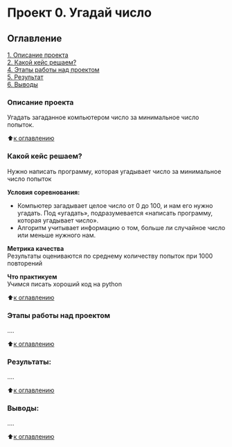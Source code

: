 # Проект 0. Угадай число

## Оглавление  
[1. Описание проекта](https://github.com/lysikovms/sf_data_science/tree/main/project_0/README.md#Описание-проекта)\
[2. Какой кейс решаем?](https://github.com/lysikovms/sf_data_science/tree/main/project_0/README.md#Какой-кейс-решаем)\
[4. Этапы работы над проектом](https://github.com/lysikovms/sf_data_science/tree/main/project_0/README.md#Этапы-работы-над-проектом)\
[5. Результат](https://github.com/lysikovms/sf_data_science/tree/main/project_0/README.md#Результат)\
[6. Выводы](https://github.com/lysikovms/sf_data_science/tree/main/project_0/README.md#Выводы)

### Описание проекта
Угадать загаданное компьютером число за минимальное число попыток.

:arrow_up:[к оглавлению](https://github.com/lysikovms/sf_data_science/tree/main/project_0/README.md#Оглавление)


### Какой кейс решаем?    
Нужно написать программу, которая угадывает число за минимальное число попыток

**Условия соревнования:**  
- Компьютер загадывает целое число от 0 до 100, и нам его нужно угадать. Под «угадать», подразумевается «написать программу, которая угадывает число».
- Алгоритм учитывает информацию о том, больше ли случайное число или меньше нужного нам.

**Метрика качества**     
Результаты оцениваются по среднему количеству попыток при 1000 повторений

**Что практикуем**     
Учимся писать хороший код на python
  
:arrow_up:[к оглавлению](https://github.com/lysikovms/sf_data_science/tree/main/project_0/README.md#Оглавление)


### Этапы работы над проектом  
....

:arrow_up:[к оглавлению](https://github.com/lysikovms/sf_data_science/tree/main/project_0/README.md#Оглавление)


### Результаты:  
....

:arrow_up:[к оглавлению](https://github.com/lysikovms/sf_data_science/tree/main/project_0/README.md#Оглавление)


### Выводы:  
....

:arrow_up:[к оглавлению](https://github.com/lysikovms/sf_data_science/tree/main/project_0/README.md#Оглавление)
